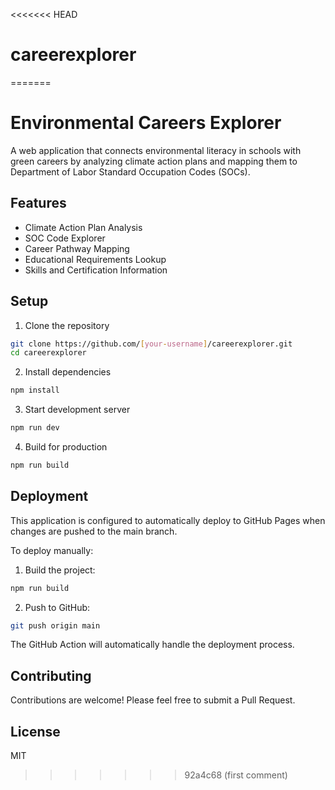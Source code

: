 <<<<<<< HEAD
# careerexplorer
=======
# Environmental Careers Explorer

A web application that connects environmental literacy in schools with green careers by analyzing climate action plans and mapping them to Department of Labor Standard Occupation Codes (SOCs).

## Features

- Climate Action Plan Analysis
- SOC Code Explorer
- Career Pathway Mapping
- Educational Requirements Lookup
- Skills and Certification Information

## Setup

1. Clone the repository
```bash
git clone https://github.com/[your-username]/careerexplorer.git
cd careerexplorer
```

2. Install dependencies
```bash
npm install
```

3. Start development server
```bash
npm run dev
```

4. Build for production
```bash
npm run build
```

## Deployment

This application is configured to automatically deploy to GitHub Pages when changes are pushed to the main branch.

To deploy manually:

1. Build the project:
```bash
npm run build
```

2. Push to GitHub:
```bash
git push origin main
```

The GitHub Action will automatically handle the deployment process.

## Contributing

Contributions are welcome! Please feel free to submit a Pull Request.

## License

MIT
>>>>>>> 92a4c68 (first comment)
